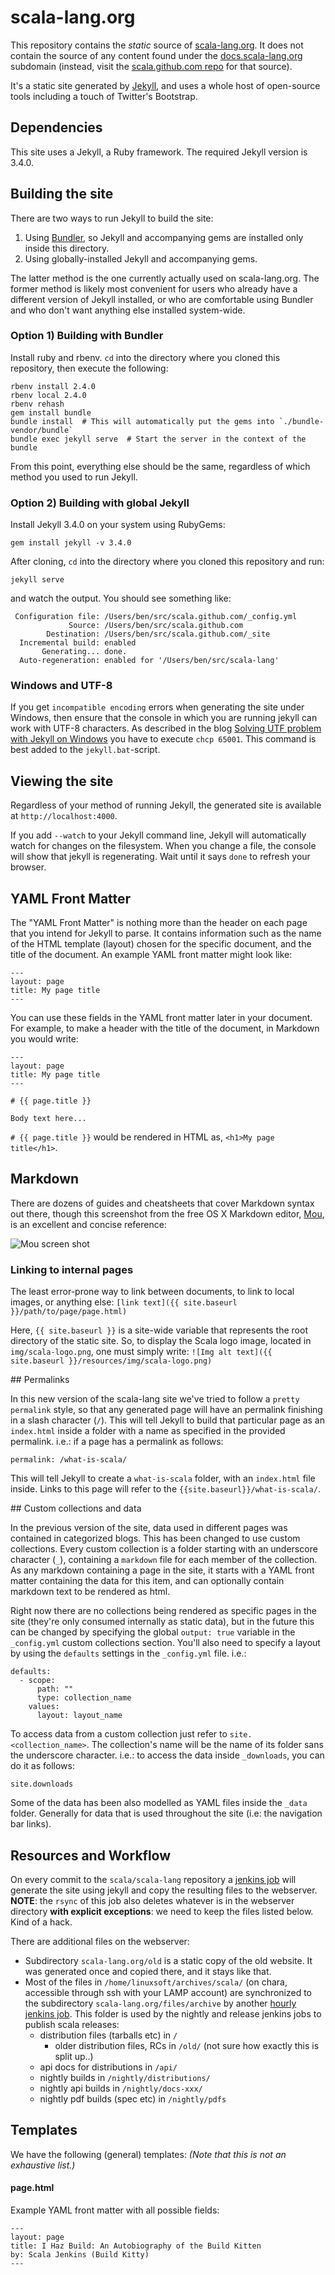 # scala-lang.org

This repository contains the _static_ source of [scala-lang.org](http://scala-lang.org). It does not contain the source of any content found under the [docs.scala-lang.org](http://docs.scala-lang.org) subdomain (instead, visit the [scala.github.com repo](http://github.com/scala/scala.github.com) for that source).

It's a static site generated by [Jekyll](https://github.com/mojombo/jekyll), and uses a whole host of open-source tools including a touch of Twitter's Bootstrap.

## Dependencies

This site uses a Jekyll, a Ruby framework. The required Jekyll version is 3.4.0.

## Building the site

There are two ways to run Jekyll to build the site:

1. Using [Bundler], so Jekyll and accompanying gems are installed only inside this directory.
2. Using globally-installed Jekyll and accompanying gems.

The latter method is the one currently actually used on scala-lang.org. The
former method is likely most convenient for users who already have a different
version of Jekyll installed, or who are comfortable using Bundler and who don't
want anything else installed system-wide.

### Option 1) Building with Bundler
Install ruby and rbenv. `cd` into the directory where you cloned this repository, then execute the following:
```
rbenv install 2.4.0
rbenv local 2.4.0
rbenv rehash
gem install bundle
bundle install  # This will automatically put the gems into `./bundle-vendor/bundle`
bundle exec jekyll serve  # Start the server in the context of the bundle
```

From this point, everything else should be the same, regardless of which method
you used to run Jekyll.

### Option 2) Building with global Jekyll

Install Jekyll 3.4.0 on your system using RubyGems:

    gem install jekyll -v 3.4.0

After cloning, `cd` into the directory where you cloned this repository and run:

    jekyll serve

and watch the output. You should see something like:

     Configuration file: /Users/ben/src/scala.github.com/_config.yml
                 Source: /Users/ben/src/scala.github.com
            Destination: /Users/ben/src/scala.github.com/_site
      Incremental build: enabled
           Generating... done.
      Auto-regeneration: enabled for '/Users/ben/src/scala-lang'

### Windows and UTF-8

If you get `incompatible encoding` errors when generating the site under Windows, then ensure that the
console in which you are running jekyll can work with UTF-8 characters. As described in the blog
[Solving UTF problem with Jekyll on Windows](http://joseoncode.com/2011/11/27/solving-utf-problem-with-jekyll-on-windows/)
you have to execute `chcp 65001`. This command is best added to the `jekyll.bat`-script.

## Viewing the site

Regardless of your method of running Jekyll, the generated site is available at `http://localhost:4000`.

If you add `--watch` to your Jekyll command line, Jekyll will automatically watch for changes on the filesystem. When you change a file, the console will show that jekyll is regenerating. Wait until it says `done` to refresh your browser.

## YAML Front Matter

The "YAML Front Matter" is nothing more than the header on each page that you intend for Jekyll to parse. It contains information such as the name of the HTML template (layout) chosen for the specific document, and the title of the document. An example YAML front matter might look like:

    ---
    layout: page
    title: My page title
    ---

You can use these fields in the YAML front matter later in your document. For example, to make a header with the title of the document, in Markdown you would write:

    ---
    layout: page
    title: My page title
    ---

    # {{ page.title }}

    Body text here...

`# {{ page.title }}` would be rendered in HTML as, `<h1>My page title</h1>`.

## Markdown

There are dozens of guides and cheatsheets that cover Markdown syntax out there, though this screenshot from the free OS X Markdown editor, [Mou](http://mouapp.com/), is an excellent and concise reference:

![Mou screen shot](http://25.io/mou/img/1.png)

### Linking to internal pages

The least error-prone way to link between documents, to link to local images, or anything else: `[link text]({{ site.baseurl }}/path/to/page/page.html)`

Here, `{{ site.baseurl }}` is a site-wide variable that represents the root directory of the static site. So, to display the Scala logo image, located in `img/scala-logo.png`, one must simply write: `![Img alt text]({{ site.baseurl }}/resources/img/scala-logo.png)`

## Permalinks

In this new version of the scala-lang site we've tried to follow a `pretty permalink` style, so that any generated page will have an permalink finishing in a slash character (`/`). This will tell Jekyll to build that particular page as an `index.html` inside a folder with a name as specified in the provided permalink. i.e.: if a page has a permalink as follows:

`permalink: /what-is-scala/`

This will tell Jekyll to create a `what-is-scala` folder, with an `index.html` file inside. Links to this page will refer to the `{{site.baseurl}}/what-is-scala/`.

## Custom collections and data

In the previous version of the site, data used in different pages was contained in categorized blogs. This has been changed to use custom collections. Every custom collection is a folder starting with an underscore character (`_`), containing a `markdown` file for each member of the collection. As any markdown containing a page in the site, it starts with a YAML front matter containing the data for this item, and can optionally contain markdown text to be rendered as html.

Right now there are no collections being rendered as specific pages in the site (they're only consumed internally as static data), but in the future this can be changed by specifying the global `output: true` variable in the `_config.yml` custom collections section. You'll also need to specify a layout by using the `defaults` settings in the `_config.yml` file. i.e.:

```
defaults:
  - scope:
      path: ""
      type: collection_name
    values:
      layout: layout_name
```

To access data from a custom collection just refer to `site.<collection_name>`. The collection's name will be the name of its folder sans the underscore character. i.e.: to access the data inside `_downloads`, you can do it as follows:

`site.downloads`

Some of the data has been also modelled as YAML files inside the `_data` folder. Generally for data that is used throughout the site (i.e: the navigation bar links).

## Resources and Workflow

On every commit to the `scala/scala-lang` repository a [jenkins job](https://scala-webapps.epfl.ch/jenkins/view/All/job/production_scala-lang.org-builder/) will generate the site using jekyll and copy the resulting files to the webserver. **NOTE**: the `rsync` of this job also deletes whatever is in the webserver directory **with explicit exceptions**: we need to keep the files listed below. Kind of a hack.

There are additional files on the webserver:

  - Subdirectory `scala-lang.org/old` is a static copy of the old website. It was generated once and copied there, and it stays like that.
  - Most of the files in `/home/linuxsoft/archives/scala/` (on chara, accessible through ssh with your LAMP account) are synchronized to the subdirectory `scala-lang.org/files/archive` by another [hourly jenkins job](https://scala-webapps.epfl.ch/jenkins/view/All/job/production_scala-lang.org-scala-dist-archive-sync/). This folder is used by the nightly and release jenkins jobs to publish scala releases:
    - distribution files (tarballs etc) in `/`
      - older distribution files, RCs in `/old/` (not sure how exactly this is split up..)
    - api docs for distributions in `/api/`
    - nightly builds in `/nightly/distributions/`
    - nightly api builds in `/nightly/docs-xxx/`
    - nightly pdf builds (spec etc) in `/nightly/pdfs`

## Templates

We have the following (general) templates:
_(Note that this is not an exhaustive list.)_

#### page.html

Example YAML front matter with all possible fields:

    ---
    layout: page
    title: I Haz Build: An Autobiography of the Build Kitten
    by: Scala Jenkins (Build Kitty)
    ---

[Bundler]: http://bundler.io/
